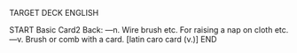 TARGET DECK
ENGLISH

START
Basic
Card2
Back: —n. Wire brush etc. For raising a nap on cloth etc. —v. Brush or comb with a card. [latin caro card (v.)]
END

